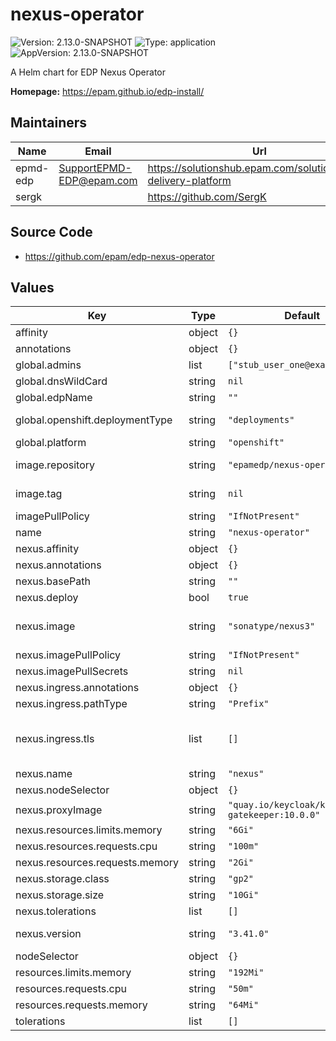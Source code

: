 # nexus-operator

![Version: 2.13.0-SNAPSHOT](https://img.shields.io/badge/Version-2.13.0--SNAPSHOT-informational?style=flat-square) ![Type: application](https://img.shields.io/badge/Type-application-informational?style=flat-square) ![AppVersion: 2.13.0-SNAPSHOT](https://img.shields.io/badge/AppVersion-2.13.0--SNAPSHOT-informational?style=flat-square)

A Helm chart for EDP Nexus Operator

**Homepage:** <https://epam.github.io/edp-install/>

## Maintainers

| Name | Email | Url |
| ---- | ------ | --- |
| epmd-edp | <SupportEPMD-EDP@epam.com> | <https://solutionshub.epam.com/solution/epam-delivery-platform> |
| sergk |  | <https://github.com/SergK> |

## Source Code

* <https://github.com/epam/edp-nexus-operator>

## Values

| Key | Type | Default | Description |
|-----|------|---------|-------------|
| affinity | object | `{}` |  |
| annotations | object | `{}` |  |
| global.admins | list | `["stub_user_one@example.com"]` | Administrators of your tenant |
| global.dnsWildCard | string | `nil` | a cluster DNS wildcard name |
| global.edpName | string | `""` | namespace or a project name (in case of OpenShift) |
| global.openshift.deploymentType | string | `"deployments"` | Wich type of kind will be deployed to Openshift (values: deployments/deploymentConfigs) |
| global.platform | string | `"openshift"` | platform type that can be "kubernetes" or "openshift" |
| image.repository | string | `"epamedp/nexus-operator"` | EDP nexus-operator Docker image name. The released image can be found on [Dockerhub](https://hub.docker.com/r/epamedp/nexus-operator) |
| image.tag | string | `nil` | EDP nexus-operator Docker image tag. The released image can be found on [Dockerhub](https://hub.docker.com/r/epamedp/nexus-operator/tags) |
| imagePullPolicy | string | `"IfNotPresent"` |  |
| name | string | `"nexus-operator"` | component name |
| nexus.affinity | object | `{}` |  |
| nexus.annotations | object | `{}` |  |
| nexus.basePath | string | `""` | Base path for Nexus URL |
| nexus.deploy | bool | `true` | Flag to enable/disable Nexus deploy |
| nexus.image | string | `"sonatype/nexus3"` | Image for Nexus. The image can be found on [Dockerhub] (https://hub.docker.com/r/sonatype/nexus3) |
| nexus.imagePullPolicy | string | `"IfNotPresent"` |  |
| nexus.imagePullSecrets | string | `nil` | Secrets to pull from private Docker registry |
| nexus.ingress.annotations | object | `{}` |  |
| nexus.ingress.pathType | string | `"Prefix"` | pathType is only for k8s >= 1.1= |
| nexus.ingress.tls | list | `[]` | See https://kubernetes.io/blog/2020/04/02/improvements-to-the-ingress-api-in-kubernetes-1.18/#specifying-the-class-of-an-ingress ingressClassName: nginx |
| nexus.name | string | `"nexus"` | Nexus name |
| nexus.nodeSelector | object | `{}` |  |
| nexus.proxyImage | string | `"quay.io/keycloak/keycloak-gatekeeper:10.0.0"` |  |
| nexus.resources.limits.memory | string | `"6Gi"` |  |
| nexus.resources.requests.cpu | string | `"100m"` |  |
| nexus.resources.requests.memory | string | `"2Gi"` |  |
| nexus.storage.class | string | `"gp2"` | Storageclass for Nexus data volume |
| nexus.storage.size | string | `"10Gi"` | Nexus data volume capacity |
| nexus.tolerations | list | `[]` |  |
| nexus.version | string | `"3.41.0"` | Nexus version. The released version can be found on [Dockerhub](https://hub.docker.com/r/sonatype/nexus3/tags) |
| nodeSelector | object | `{}` |  |
| resources.limits.memory | string | `"192Mi"` |  |
| resources.requests.cpu | string | `"50m"` |  |
| resources.requests.memory | string | `"64Mi"` |  |
| tolerations | list | `[]` |  |

